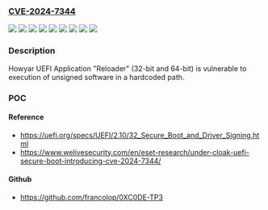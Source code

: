 ### [CVE-2024-7344](https://cve.mitre.org/cgi-bin/cvename.cgi?name=CVE-2024-7344)
![](https://img.shields.io/static/v1?label=Product&message=CES%20NeoImpact&color=blue)
![](https://img.shields.io/static/v1?label=Product&message=GreenGuard&color=blue)
![](https://img.shields.io/static/v1?label=Product&message=HDD%20King&color=blue)
![](https://img.shields.io/static/v1?label=Product&message=SANFONG%20EZ-Back%20System&color=blue)
![](https://img.shields.io/static/v1?label=Product&message=SmartRecovery&color=blue)
![](https://img.shields.io/static/v1?label=Product&message=SysReturn%20(32-bit%20and%2064-bit)&color=blue)
![](https://img.shields.io/static/v1?label=Version&message=*%20&color=brightgreen)
![](https://img.shields.io/static/v1?label=Vulnerability&message=CWE-347%3A%20Lack%2FImproper%20Verification%20of%20Cryptographic%20Signature&color=brightgreen)
![](https://img.shields.io/static/v1?label=Vulnerability&message=CWE-426%3A%20Untrusted%20Search%20Path&color=brightgreen)

### Description

Howyar UEFI Application "Reloader"  (32-bit and 64-bit)  is vulnerable to execution of unsigned software in a hardcoded path.

### POC

#### Reference
- https://uefi.org/specs/UEFI/2.10/32_Secure_Boot_and_Driver_Signing.html
- https://www.welivesecurity.com/en/eset-research/under-cloak-uefi-secure-boot-introducing-cve-2024-7344/

#### Github
- https://github.com/francolop/0XC0DE-TP3


